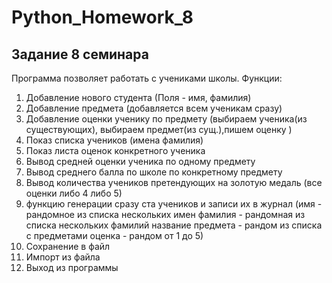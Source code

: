 # Python_Homework_8

## Задание 8 семинара

Программа позволяет работать с учениками школы.
Функции:
1. Добавление нового студента (Поля - имя, фамилия)
2. Добавление предмета (добавляется всем ученикам сразу)
3. Добавление оценки ученику по предмету (выбираем ученика(из существующих), выбираем предмет(из сущ.),пишем оценку )
4. Показ списка учеников (имена фамилия)
5. Показ листа оценок конкретного ученика
6. Вывод средней оценки ученика по одному предмету
7. Вывод среднего балла по школе по конкретному предмету
8. Вывод количества учеников претендующих на золотую медаль (все оценки либо 4 либо 5)
9. функцию генерации сразу ста учеников и записи их в журнал
     (имя - рандомное из списка нескольких имен фамилия - рандомная из списка нескольких фамилий
       название предмета - рандом из списка с предметами оценка - рандом от 1 до 5)
10. Сохранение в файл
11. Импорт из файла
12. Выход из программы
